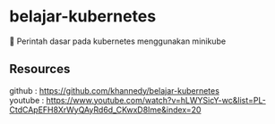 # belajar-kubernetes
🔮 Perintah dasar pada kubernetes menggunakan minikube

## Resources
github : https://github.com/khannedy/belajar-kubernetes <br>
youtube : https://www.youtube.com/watch?v=hLWYSicY-wc&list=PL-CtdCApEFH8XrWyQAyRd6d_CKwxD8Ime&index=20
